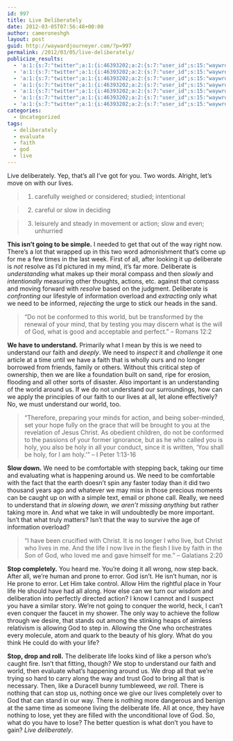 ```yaml
---
id: 997
title: Live Deliberately
date: 2012-03-05T07:56:48+00:00
author: cameroneshgh
layout: post
guid: http://waywardjourneyer.com/?p=997
permalink: /2012/03/05/live-deliberately/
publicize_results:
  - 'a:1:{s:7:"twitter";a:1:{i:46393202;a:2:{s:7:"user_id";s:15:"waywrdjourneyer";s:7:"post_id";s:18:"176652487149895680";}}}'
  - 'a:1:{s:7:"twitter";a:1:{i:46393202;a:2:{s:7:"user_id";s:15:"waywrdjourneyer";s:7:"post_id";s:18:"176652487149895680";}}}'
  - 'a:1:{s:7:"twitter";a:1:{i:46393202;a:2:{s:7:"user_id";s:15:"waywrdjourneyer";s:7:"post_id";s:18:"176652487149895680";}}}'
  - 'a:1:{s:7:"twitter";a:1:{i:46393202;a:2:{s:7:"user_id";s:15:"waywrdjourneyer";s:7:"post_id";s:18:"176652487149895680";}}}'
  - 'a:1:{s:7:"twitter";a:1:{i:46393202;a:2:{s:7:"user_id";s:15:"waywrdjourneyer";s:7:"post_id";s:18:"176652487149895680";}}}'
  - 'a:1:{s:7:"twitter";a:1:{i:46393202;a:2:{s:7:"user_id";s:15:"waywrdjourneyer";s:7:"post_id";s:18:"176652487149895680";}}}'
  - 'a:1:{s:7:"twitter";a:1:{i:46393202;a:2:{s:7:"user_id";s:15:"waywrdjourneyer";s:7:"post_id";s:18:"176652487149895680";}}}'
categories:
  - Uncategorized
tags:
  - deliberately
  - evaluate
  - faith
  - god
  - live
---
```

Live deliberately. Yep, that&#8217;s all I&#8217;ve got for you. Two words. Alright, let&#8217;s move on with our lives.

> 1. carefully weighed or considered; studied; intentional
  
> 2. careful or slow in deciding
  
> 3. leisurely and steady in movement or action; slow and even; unhurried

**This isn&#8217;t going to be simple.** I needed to get that out of the way right now. There&#8217;s a lot that wrapped up in this two word admonishment that&#8217;s come up for me a few times in the last week. First of all, after looking it up deliberate is _not_ resolve as I&#8217;d pictured in my mind, it&#8217;s far more. Deliberate is _understanding_ what makes up their moral compass and then _slowly_ and _intentionally_ measuring other thoughts, actions, etc. against that compass and moving forward with _resolve_ based on the judgment. Deliberate is _confronting_ our lifestyle of information overload and _extracting_ only what we need to be informed, _rejecting_ the urge to stick our heads in the sand.

> &#8220;Do not be conformed to this world, but be transformed by the renewal of your mind, that by testing you may discern what is the will of God, what is good and acceptable and perfect.&#8221; &#8211; Romans 12:2

**We have to understand.** Primarily what I mean by this is we need to understand our faith and _deeply_. We need to _inspect_ it and _challenge_ it one article at a time until we have a faith that is wholly ours and no longer borrowed from friends, family or others. Without this critical step of ownership, then we are like a foundation built on sand, ripe for erosion, flooding and all other sorts of disaster. Also important is an understanding of the world around us. If we do not understand our surroundings, how can we apply the principles of our faith to our lives at all, let alone effectively? No, we must understand our world, too.

> &#8220;Therefore, preparing your minds for action, and being sober-minded, set your hope fully on the grace that will be brought to you at the revelation of Jesus Christ. As obedient children, do not be conformed to the passions of your former ignorance, but as he who called you is holy, you also be holy in all your conduct, since it is written, &#8216;You shall be holy, for I am holy.'&#8221; &#8211; I Peter 1:13-16

**Slow down.** We need to be comfortable with stepping back, taking our time and evaluating what is happening around us. We need to be comfortable with the fact that the earth doesn&#8217;t spin any faster today than it did two thousand years ago and whatever we may miss in those precious moments can be caught up on with a simple text, email or phone call. Really, we need to understand that _in slowing down, we aren&#8217;t missing anything_ but rather taking more in. And what we take in will undoubtedly be more important. Isn&#8217;t that what truly matters? Isn&#8217;t that the way to survive the age of information overload?

> &#8220;I have been crucified with Christ. It is no longer I who live, but Christ who lives in me. And the life I now live in the flesh I live by faith in the Son of God, who loved me and gave himself for me.&#8221; &#8211; Galatians 2:20

**Stop completely.** You heard me. You&#8217;re doing it all wrong, now step back. After all, we&#8217;re human and prone to error. God isn&#8217;t. He isn&#8217;t human, nor is He prone to error. Let Him take control. Allow Him the rightful place in Your life He should have had all along. How else can we turn our wisdom and deliberation into perfectly directed action? I know I cannot and I suspect you have a similar story. We&#8217;re not going to conquer the world, heck, I can&#8217;t even conquer the faucet in my shower. The only way to achieve the follow through we desire, that stands out among the stinking heaps of aimless relativism is allowing God to step in. Allowing the One who orchestrates every molecule, atom and quark to the beauty of his glory. What do you think He could do with your life?

**Stop, drop and roll.** The deliberate life looks kind of like a person who&#8217;s caught fire. Isn&#8217;t that fitting, though? We stop to understand our faith and world, then evaluate what&#8217;s happening around us. We drop all that we&#8217;re trying so hard to carry along the way and trust God to bring all that is necessary. Then, like a Duracell bunny tumbleweed, _we roll_. There is nothing that can stop us, nothing once we give our lives completely over to God that can stand in our way. There is nothing more dangerous and benign at the same time as someone living the deliberate life. All at once, they have nothing to lose, yet they are filled with the unconditional love of God. So, what do you have to lose? The better question is what don&#8217;t you have to gain? _Live deliberately_.